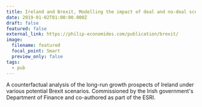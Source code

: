 ```yaml
---
title: Ireland and Brexit, Modelling the impact of deal and no-deal scenarios
date: 2019-01-02T01:00:00.000Z
draft: false
featured: false
external_link: https://philip-economides.com/publication/brexit/
image:
  filename: featured
  focal_point: Smart
  preview_only: false
tags:
  - pub
---
```

A counterfactual analysis of the long-run growth prospects of Ireland under various potential Brexit scenarios. Commissioned by the Irish government's Department of Finance and co-authored as part of the ESRI.
